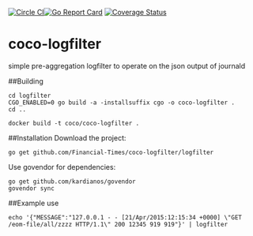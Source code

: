 
[![Circle CI](https://circleci.com/gh/Financial-Times/coco-logfilter/tree/master.png?style=shield)](https://circleci.com/gh/Financial-Times/coco-logfilter/tree/master)[![Go Report Card](https://goreportcard.com/badge/github.com/Financial-Times/coco-logfilter)](https://goreportcard.com/report/github.com/Financial-Times/coco-logfilter) [![Coverage Status](https://coveralls.io/repos/github/Financial-Times/coco-logfilter/badge.svg)](https://coveralls.io/github/Financial-Times/coco-logfilter)
# coco-logfilter
simple pre-aggregation logfilter to operate on the json output of journald

##Building
```
cd logfilter
CGO_ENABLED=0 go build -a -installsuffix cgo -o coco-logfilter .
cd ..

docker build -t coco/coco-logfilter .
```

##Installation
Download the project:
```
go get github.com/Financial-Times/coco-logfilter/logfilter

```
Use govendor for dependencies:
```
go get github.com/kardianos/govendor
govendor sync
```

##Example use
```
echo '{"MESSAGE":"127.0.0.1 - - [21/Apr/2015:12:15:34 +0000] \"GET /eom-file/all/zzzz HTTP/1.1\" 200 12345 919 919"}' | logfilter
```
